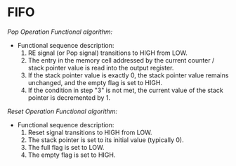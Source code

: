 # FIFO


*Pop Operation Functional algorithm:*
- Functional sequence description:
    1. RE signal (or Pop signal) transitions to HIGH from LOW.
    2. The entry in the memory cell addressed by the current counter / stack pointer value is read into the output register.
    3. If the stack pointer value is exactly 0, the stack pointer value remains unchanged, and the empty flag is set to HIGH. 
    4. If the condition in step "3" is not met, the current value of the stack pointer is decremented by 1.

*Reset Operation Functional algorithm:*
- Functional sequence description:
    1. Reset signal transitions to HIGH from LOW.
    2. The stack pointer is set to its initial value (typically 0).
    3. The full flag is set to LOW.
    4. The empty flag is set to HIGH. 